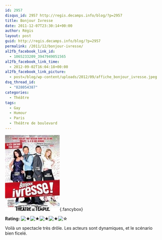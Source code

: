 ```yaml
---
id: 2957
disqus_id: 2957 http://regis.decamps.info/blog/?p=2957
title: Bonjour Ivresse
date: 2011-12-07T23:30:14+00:00
author: Régis
layout: post
guid: http://regis.decamps.info/blog/?p=2957
permalink: /2011/12/bonjour-ivresse/
al2fb_facebook_link_id:
  - 1065233209_3947949051565
al2fb_facebook_link_time:
  - 2012-09-02T16:04:18+00:00
al2fb_facebook_link_picture:
  - post=/blog/wp-content/uploads/2012/09/affiche_bonjour_ivresse.jpeg
dsq_thread_id:
  - "828054387"
categories:
  - Théâtre
tags:
  - Gay
  - Humour
  - Paris
  - Théâtre de boulevard
---
```

[<img src="/blog/wp-content/uploads/2012/09/affiche_bonjour_ivresse.jpeg" alt="Affiche Bonjour Ivresse" title="affiche_bonjour_ivresse" width="180" height="249" class="alignleft size-full wp-image-2958" />](/blog/wp-content/uploads/2012/09/affiche_bonjour_ivresse.jpeg){.fancybox}
  


**Rating:** ![&#9733;](/blog/wp-content/plugins/xavins-review-ratings/default/star.png "4/5")![&#9733;](/blog/wp-content/plugins/xavins-review-ratings/default/star.png "4/5")![&#9733;](/blog/wp-content/plugins/xavins-review-ratings/default/star.png "4/5")![&#9733;](/blog/wp-content/plugins/xavins-review-ratings/default/star.png "4/5")![&#9734;](/blog/wp-content/plugins/xavins-review-ratings/default/blank_star.png "4/5") 


  
Voilà un spectacle très drôle. Les acteurs sont dynamiques, et le scénario bien ficelé.
